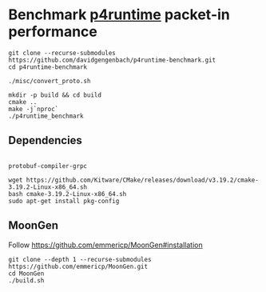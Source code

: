 # Benchmark [p4runtime](https://github.com/p4lang/p4runtime.git) packet-in performance

```
git clone --recurse-submodules https://github.com/davidgengenbach/p4runtime-benchmark.git
cd p4runtime-benchmark

./misc/convert_proto.sh

mkdir -p build && cd build
cmake ..
make -j`nproc`
./p4runtime_benchmark
```

## Dependencies

```

protobuf-compiler-grpc 

wget https://github.com/Kitware/CMake/releases/download/v3.19.2/cmake-3.19.2-Linux-x86_64.sh
bash cmake-3.19.2-Linux-x86_64.sh
sudo apt-get install pkg-config
```

## MoonGen

Follow https://github.com/emmericp/MoonGen#installation

```
git clone --depth 1 --recurse-submodules https://github.com/emmericp/MoonGen.git
cd MoonGen
./build.sh
```